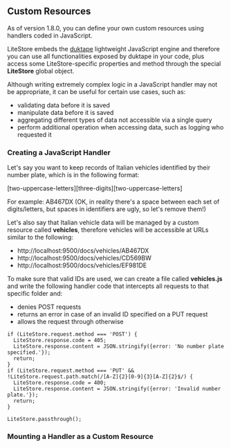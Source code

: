 ## Custom Resources

As of version 1.8.0, you can define your own custom resources using handlers coded in JavaScript.

LiteStore embeds the [duktape](https://duktape.org/) lightweight JavaScript engine and therefore you can use all functionalities exposed by duktape in your code, plus access some LiteStore-specific properties and method through the special **LiteStore** global object.

Although writing extremely complex logic in a JavaScript handler may not be appropriate, it can be useful for certain use cases, such as:
* validating data before it is saved
* manipulate data before it is saved
* aggregating different types of data not accessible via a single query
* perform additional operation when accessing data, such as logging who requested it

### Creating a JavaScript Handler

Let's say you want to keep records of Italian vehicles identified by their number plate, which is in the following format:

\[two-uppercase-letters\][three-digits\][two-uppercase-letters\]

For example: AB467DX (OK, in reality there's a space between each set of digits/letters, but spaces in identifiers are ugly, so let's remove them!)

Let's also say that Italian vehicle data will be managed by a custom resource called **vehicles**, therefore vehicles will be accessible at URLs similar to the following:

* http://localhost:9500/docs/vehicles/AB467DX
* http://localhost:9500/docs/vehicles/CD569BW
* http://localhost:9500/docs/vehicles/EF981DE

To make sure that valid IDs are used, we can create a file called **vehicles.js** and write the following handler code that intercepts all requests to that specific folder and:

* denies POST requests
* returns an error in case of an invalid ID specified on a PUT request
* allows the request through otherwise

```
if (LiteStore.request.method === 'POST') {
  LiteStore.response.code = 405;
  LiteStore.response.content = JSON.stringify({error: 'No number plate specified.'});
  return;
}
if (LiteStore.request.method === 'PUT' && !LiteStore.request.path.match(/[A-Z]{2}[0-9]{3}[A-Z]{2}$/) {
  LiteStore.response.code = 400;
  LiteStore.response.content = JSON.stringify({error: 'Invalid number plate.'});
  return;
}

LiteStore.passthrough();
```


### Mounting a Handler as a Custom Resource